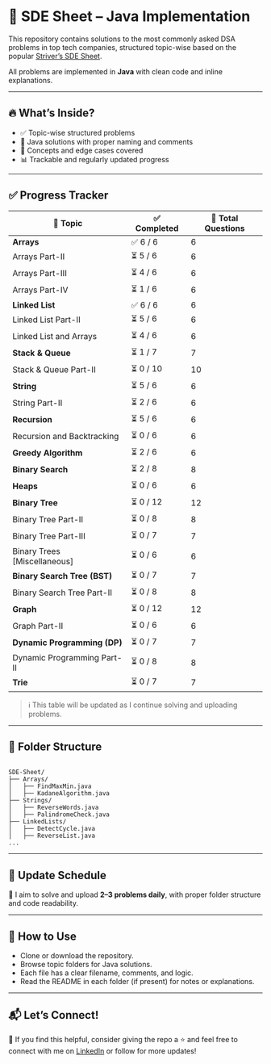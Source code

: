 # 🚀 SDE Sheet – Java Implementation

This repository contains solutions to the most commonly asked DSA problems in top tech companies, structured topic-wise based on the popular [Striver’s SDE Sheet](https://takeuforward.org/interviews/strivers-sde-sheet-top-coding-interview-problems/).

All problems are implemented in **Java** with clean code and inline explanations.

---

## 🔥 What’s Inside?
- ✅ Topic-wise structured problems
- 📌 Java solutions with proper naming and comments
- 🧠 Concepts and edge cases covered
- 📊 Trackable and regularly updated progress

---

## ✅ Progress Tracker

| 📁 Topic                            | ✅ Completed | 📌 Total Questions |
|-------------------------------------|--------------|---------------------|
| **Arrays**                          | ✅ 6 / 6      | 6                   |
| Arrays Part-II                      | ⏳ 5 / 6      | 6                   |
| Arrays Part-III                     | ⏳ 4 / 6      | 6                   |
| Arrays Part-IV                      | ⏳ 1 / 6      | 6                   |
| **Linked List**                     | ✅ 6 / 6      | 6                   |
| Linked List Part-II                 | ⏳ 5 / 6      | 6                   |
| Linked List and Arrays              | ⏳ 4 / 6      | 6                   |
| **Stack & Queue**                   | ⏳ 1 / 7      | 7                   |
| Stack & Queue Part-II              | ⏳ 0 / 10     | 10                  |
| **String**                          | ⏳ 5 / 6      | 6                   |
| String Part-II                      | ⏳ 2 / 6      | 6                   |
| **Recursion**                       | ⏳ 5 / 6      | 6                   |
| Recursion and Backtracking          | ⏳ 0 / 6      | 6                   |
| **Greedy Algorithm**                | ⏳ 2 / 6      | 6                   |
| **Binary Search**                   | ⏳ 2 / 8      | 8                   |
| **Heaps**                           | ⏳ 0 / 6      | 6                   |
| **Binary Tree**                     | ⏳ 0 / 12     | 12                  |
| Binary Tree Part-II                 | ⏳ 0 / 8      | 8                   |
| Binary Tree Part-III               | ⏳ 0 / 7      | 7                   |
| Binary Trees [Miscellaneous]        | ⏳ 0 / 6      | 6                   |
| **Binary Search Tree (BST)**        | ⏳ 0 / 7      | 7                   |
| Binary Search Tree Part-II          | ⏳ 0 / 8      | 8                   |
| **Graph**                           | ⏳ 0 / 12     | 12                  |
| Graph Part-II                       | ⏳ 0 / 6      | 6                   |
| **Dynamic Programming (DP)**        | ⏳ 0 / 7      | 7                   |
| Dynamic Programming Part-II         | ⏳ 0 / 8      | 8                   |
| **Trie**                            | ⏳ 0 / 7      | 7                   |


> ℹ️ This table will be updated as I continue solving and uploading problems.

---

## 🧭 Folder Structure

```

SDE-Sheet/
├── Arrays/
│   ├── FindMaxMin.java
│   ├── KadaneAlgorithm.java
├── Strings/
│   ├── ReverseWords.java
│   ├── PalindromeCheck.java
├── LinkedLists/
│   ├── DetectCycle.java
│   ├── ReverseList.java
...

```

---

## 📅 Update Schedule
📌 I aim to solve and upload **2–3 problems daily**, with proper folder structure and code readability.

---

## 🙌 How to Use
- Clone or download the repository.
- Browse topic folders for Java solutions.
- Each file has a clear filename, comments, and logic.
- Read the README in each folder (if present) for notes or explanations.

---

## 📬 Let’s Connect!
📌 If you find this helpful, consider giving the repo a ⭐ and feel free to connect with me on [LinkedIn](https://www.linkedin.com/in/shridhi-gupta-3826s) or follow for more updates!
